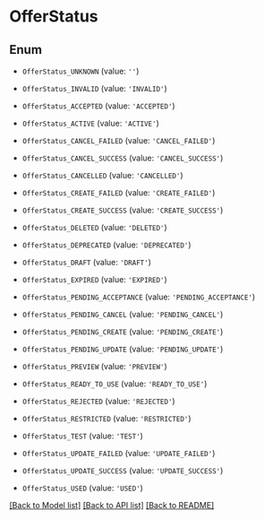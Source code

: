 # OfferStatus


## Enum

* `OfferStatus_UNKNOWN` (value: `''`)

* `OfferStatus_INVALID` (value: `'INVALID'`)

* `OfferStatus_ACCEPTED` (value: `'ACCEPTED'`)

* `OfferStatus_ACTIVE` (value: `'ACTIVE'`)

* `OfferStatus_CANCEL_FAILED` (value: `'CANCEL_FAILED'`)

* `OfferStatus_CANCEL_SUCCESS` (value: `'CANCEL_SUCCESS'`)

* `OfferStatus_CANCELLED` (value: `'CANCELLED'`)

* `OfferStatus_CREATE_FAILED` (value: `'CREATE_FAILED'`)

* `OfferStatus_CREATE_SUCCESS` (value: `'CREATE_SUCCESS'`)

* `OfferStatus_DELETED` (value: `'DELETED'`)

* `OfferStatus_DEPRECATED` (value: `'DEPRECATED'`)

* `OfferStatus_DRAFT` (value: `'DRAFT'`)

* `OfferStatus_EXPIRED` (value: `'EXPIRED'`)

* `OfferStatus_PENDING_ACCEPTANCE` (value: `'PENDING_ACCEPTANCE'`)

* `OfferStatus_PENDING_CANCEL` (value: `'PENDING_CANCEL'`)

* `OfferStatus_PENDING_CREATE` (value: `'PENDING_CREATE'`)

* `OfferStatus_PENDING_UPDATE` (value: `'PENDING_UPDATE'`)

* `OfferStatus_PREVIEW` (value: `'PREVIEW'`)

* `OfferStatus_READY_TO_USE` (value: `'READY_TO_USE'`)

* `OfferStatus_REJECTED` (value: `'REJECTED'`)

* `OfferStatus_RESTRICTED` (value: `'RESTRICTED'`)

* `OfferStatus_TEST` (value: `'TEST'`)

* `OfferStatus_UPDATE_FAILED` (value: `'UPDATE_FAILED'`)

* `OfferStatus_UPDATE_SUCCESS` (value: `'UPDATE_SUCCESS'`)

* `OfferStatus_USED` (value: `'USED'`)

[[Back to Model list]](../README.md#documentation-for-models) [[Back to API list]](../README.md#documentation-for-api-endpoints) [[Back to README]](../README.md)


